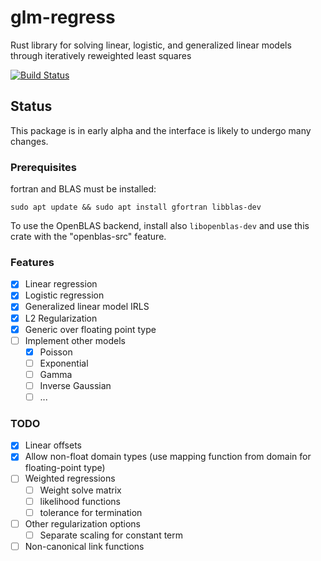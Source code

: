 # glm-regress

Rust library for solving linear, logistic, and generalized linear models through iteratively reweighted least squares

<!-- [![Crate](https://img.shields.io/crates/v/glm-regress.svg)](https://crates.io/crates/glm-regress) -->
<!-- [![Documentation](https://docs.rs/glm-regress/badge.svg)](https://docs.rs/glm-regress) -->
[![Build Status](https://travis-ci.org/felix-clark/glm-regress.png?branch=master)](https://travis-ci.org/felix-clark/glm-regress)

## Status

This package is in early alpha and the interface is likely to undergo many changes.

### Prerequisites
fortran and BLAS must be installed:
```
sudo apt update && sudo apt install gfortran libblas-dev
```

To use the OpenBLAS backend, install also `libopenblas-dev` and use this crate with the "openblas-src" feature.

### Features

- [X] Linear regression
- [X] Logistic regression
- [X] Generalized linear model IRLS
- [X] L2 Regularization
- [X] Generic over floating point type
- [ ] Implement other models
  - [X] Poisson
  - [ ] Exponential
  - [ ] Gamma
  - [ ] Inverse Gaussian
  - [ ] ...

### TODO

- [X] Linear offsets
- [X] Allow non-float domain types (use mapping function from domain for floating-point type)
- [ ] Weighted regressions
  - [ ] Weight solve matrix
  - [ ] likelihood functions
  - [ ] tolerance for termination
- [ ] Other regularization options
  - [ ] Separate scaling for constant term
- [ ] Non-canonical link functions

<!-- #### References: -->
<!-- * Maalouf, M., & Siddiqi, M. (2014). Weighted logistic regression for large-scale imbalanced and rare events data. Knowledge-Based Systems, 59, 142–148. doi:10.1016/j.knosys.2014.01.012 -->
<!-- * https://bwlewis.github.io/GLM/ -->
<!-- * https://journal.r-project.org/archive/2011-2/RJournal_2011-2_Marschner.pdf -->
